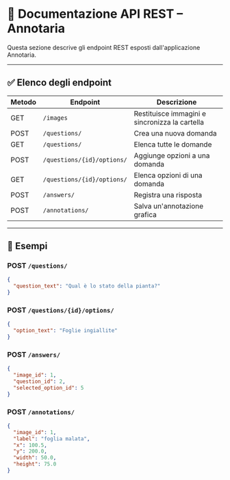 # 📂 Documentazione API REST – Annotaria

Questa sezione descrive gli endpoint REST esposti dall'applicazione Annotaria.

---

## ✅ Elenco degli endpoint

| Metodo | Endpoint                            | Descrizione                                      |
|--------|-------------------------------------|--------------------------------------------------|
| GET    | `/images`                           | Restituisce immagini e sincronizza la cartella  |
| POST   | `/questions/`                       | Crea una nuova domanda                          |
| GET    | `/questions/`                       | Elenca tutte le domande                         |
| POST   | `/questions/{id}/options/`          | Aggiunge opzioni a una domanda                  |
| GET    | `/questions/{id}/options/`          | Elenca opzioni di una domanda                   |
| POST   | `/answers/`                         | Registra una risposta                           |
| POST   | `/annotations/`                     | Salva un'annotazione grafica                    |

---

## 📘 Esempi

### POST `/questions/`

```json
{
  "question_text": "Qual è lo stato della pianta?"
}
```

### POST `/questions/{id}/options/`

```json
{
  "option_text": "Foglie ingiallite"
}
```

### POST `/answers/`

```json
{
  "image_id": 1,
  "question_id": 2,
  "selected_option_id": 5
}
```

### POST `/annotations/`

```json
{
  "image_id": 1,
  "label": "foglia malata",
  "x": 100.5,
  "y": 200.0,
  "width": 50.0,
  "height": 75.0
}
```